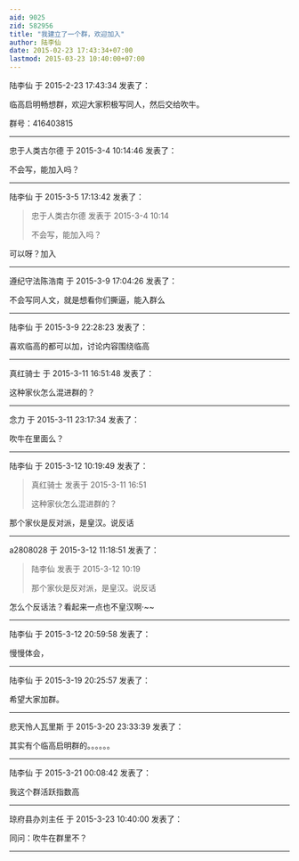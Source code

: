 ```yaml
---
aid: 9025
zid: 582956
title: "我建立了一个群，欢迎加入"
author: 陆李仙
date: 2015-02-23 17:43:34+07:00
lastmod: 2015-03-23 10:40:00+07:00
---
```


陆李仙 于 2015-2-23 17:43:34 发表了：

临高启明畅想群，欢迎大家积极写同人，然后交给吹牛。

群号：416403815

---

忠于人类古尔德 于 2015-3-4 10:14:46 发表了：

不会写，能加入吗？

---

陆李仙 于 2015-3-5 17:13:42 发表了：

> 忠于人类古尔德 发表于 2015-3-4 10:14
>
> 不会写，能加入吗？

可以呀？加入

---

遵纪守法陈浩南 于 2015-3-9 17:04:26 发表了：

不会写同人文，就是想看你们撕逼，能入群么

---

陆李仙 于 2015-3-9 22:28:23 发表了：

喜欢临高的都可以加，讨论内容围绕临高

---

真红骑士 于 2015-3-11 16:51:48 发表了：

这种家伙怎么混进群的？

---

念力 于 2015-3-11 23:17:34 发表了：

吹牛在里面么？

---

陆李仙 于 2015-3-12 10:19:49 发表了：

> 真红骑士 发表于 2015-3-11 16:51
>
> 这种家伙怎么混进群的？

那个家伙是反对派，是皇汉。说反话

---

a2808028 于 2015-3-12 11:18:51 发表了：

> 陆李仙 发表于 2015-3-12 10:19
>
> 那个家伙是反对派，是皇汉。说反话

怎么个反话法？看起来一点也不皇汉啊·~~

---

陆李仙 于 2015-3-12 20:59:58 发表了：

慢慢体会，

---

陆李仙 于 2015-3-19 20:25:57 发表了：

希望大家加群。

---

悲天怜人瓦里斯 于 2015-3-20 23:33:39 发表了：

其实有个临高启明群的。。。。。。

---

陆李仙 于 2015-3-21 00:08:42 发表了：

我这个群活跃指数高

---

琼府县办刘主任 于 2015-3-23 10:40:00 发表了：

同问：吹牛在群里不？

---
